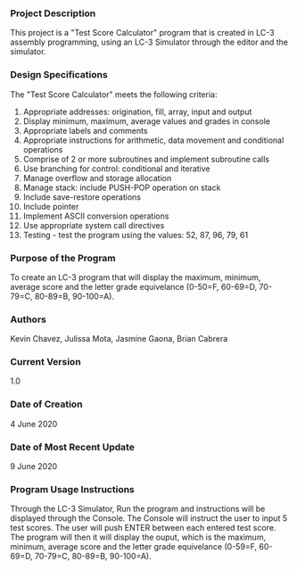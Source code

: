 ### Project Description
This project is a "Test Score Calculator" program that is created in LC-3 assembly programming, using an LC-3 Simulator through the editor and the simulator.

### Design Specifications
The "Test Score Calculator" meets the following criteria:
1. Appropriate addresses: origination, fill, array, input and output
2. Display minimum, maximum, average values and grades in console
3. Appropriate labels and comments
4. Appropriate instructions for arithmetic, data movement and conditional operations
5. Comprise of 2 or more subroutines and implement subroutine calls
6. Use branching for control: conditional and iterative
7. Manage overflow and storage allocation
8. Manage stack: include PUSH-POP operation on stack
9. Include save-restore operations
10. Include pointer
11. Implement ASCII conversion operations
12. Use appropriate system call directives
13. Testing - test the program using the values: 52, 87, 96, 79, 61

### Purpose of the Program
To create an LC-3 program that will display the maximum, minimum, average score and the letter grade equivelance (0-50=F, 60-69=D, 70-79=C, 80-89=B, 90-100=A).

### Authors
Kevin Chavez, Julissa Mota, Jasmine Gaona, Brian Cabrera

### Current Version
1.0

### Date of Creation
4 June 2020

### Date of Most Recent Update
9 June 2020

### Program Usage Instructions
Through the LC-3 Simulator, Run the program and instructions will be displayed through the Console. The Console will instruct the user to input 5 test scores. The user will push ENTER between each entered test score. The program will then it will display the ouput, which is the maximum, minimum, average score and the letter grade equivelance (0-59=F, 60-69=D, 70-79=C, 80-89=B, 90-100=A).
